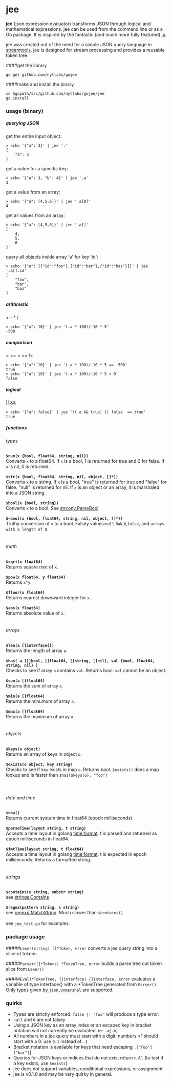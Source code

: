 # jee 
**jee** (json expression evaluator) transforms JSON  through logical and mathematical expressions. jee can be used from the command line or as a Go package. It is inspired by the fantastic (and much more fully featured) [jq]("http://stedolan.github.io/jq/"). 

jee was created out of the need for a simple JSON query language in [streamtools]("https://github.com/nytlabs/streamtools/"). jee is designed for stream processing and provides a reusable token tree. 

####get the library

    go get github.com/nytlabs/gojee

####make and install the binary

    cd $gopath/src/github.com/nytlabs/gojee/jee
    go install


### usage (binary)
##### querying JSON

get the entire input object:

    > echo '{"a": 3}' | jee '.'
    {
        "a": 3
    }

get a value for a specific key:

    > echo '{"a": 3, "b": 4}' | jee '.a'
    3

get a value from an array:

    > echo '{"a": [4,5,6]}' | jee '.a[0]'
    4

get all values from an array:

    > echo '{"a": [4,5,6]}' | jee '.a[]'
    [
        4,
        5,
        6
    ]

query all objects inside array 'a' for key 'id':

    > echo '{"a": [{"id":"foo"},{"id":"bar"},{"id":"baz"}]}' | jee '.a[].id'
    [
        "foo",
        "bar",
        "baz"
    ]


##### arithmetic 
\+ - * /

    > echo '{"a": 10}' | jee '(.a * 100)/-10 * 5'
    -500
    
##### comparison 
\> >= < <= !=

    > echo '{"a": 10}' | jee '(.a * 100)/-10 * 5 == -500'
    true
    > echo '{"a": 10}' | jee '(.a * 100)/-10 * 5 > 0'
    false

##### logical
|| &&
    
    > echo '{"a": false}' | jee '!(.a && true) || false  == true'
    true
    
##### functions

###### types

**`$num(x {bool, float64, string, nil})`**
<br />
Converts `x` to a float64. If `x` is a bool, 1 is returned for true and 0 for false. If `x` is nil, 0 is returned. 
<br /><br />
**`$str(x {bool, float64, string, nil, object, []*))`**
<br />
Converts `x` to a string. If `x` is a bool, "true" is returned for true and "false" for false. "null" is returned for nil. If `x` is an object or an array, it is marshaled into a JSON string. 
<br /><br />
**`$bool(x {bool, string})`**
<br />
Converts `x` to a bool. See [strconv.ParseBool](http://golang.org/pkg/strconv/#ParseBool)
<br /><br />
**`$~bool(x {bool, float64, string, nil, object, []*})`**
<br />
Truthy conversion of `x` to a bool. Falsey values:`null`,`NaN`,`0`,`false`, and `arrays with a length of 0`. 
<br /><br />
###### math

**`$sqrt(x float64)`**
<br />
Returns square root of `x`.
<br /><br />
**`$pow(x float64, y float64)`**
<br />
Returns `x`^`y`.
<br /><br />
**`$floor(x float64)`**
<br />
Returns nearest downward integer for `x`.
<br /><br />
**`$abs(x float64)`**
<br />
Returns absolute value of `x`.
<br /><br />
###### arrays

**`$len(a []interface{})`**
<br />
Returns the length of array `a`. 
<br /><br />
**`$has( a {[]bool, []float64, []string, []nil}, val {bool, float64, string, nil} )`**
<br />
Checks to see if array `a` contains `val`. Returns bool. `val` cannot be an object.
<br /><br />
**`$sum(a []float64)`**
<br />
Returns the sum of array `a`.
<br /><br />
**`$min(a []float64)`**
<br />
Returns the minumum of array `a`.
<br /><br />
**`$max(a []float64)`**
<br />
Returns the maximum of array `a`.
<br /><br />
###### objects

**`$keys(o object)`**
<br />
Returns an array of keys in object `o`.
<br /><br />
**`$exists(o object, key string)`**
<br />
Checks to see if `key` exists in map `o`. Returns bool. `$exists()` does a map lookup and is faster than `$has($keys(o), "foo")`
<br /><br /><br />
###### date and time

**`$now()`**
<br />
Returns current system time in float64 (epoch milliseconds).
<br /><br />
**`$parseTime(layout string, t string)`**
<br />
Accepts a time layout in golang [time format](http://golang.org/pkg/time/#pkg-constants). t is parsed and returned as epoch milliseconds in float64.
<br /><br />
**`$fmtTime(layout string, t float64)`**
<br />
Accepts a time layout in golang [time format](http://golang.org/pkg/time/#pkg-constants). t is expected in epoch milliseconds. Returns a formatted string. 
<br /><br />
###### strings

**`$contains(s string, substr string)`**
<br />
see [strings.Contains](http://golang.org/pkg/strings/#Contains)
<br /><br />
**`$regex(pattern string, s string)`**
<br />
see [regexp.MatchString](http://golang.org/pkg/regexp/#MatchString). Much slower than `$contains()`
<br /><br />
see `jee_test.go` for examples.

### package usage
#####`Lexer(string) []*Token, error`
converts a jee query string into a slice of tokens

#####`Parser([]*Tokens) *TokenTree, error`
builds a parse tree out token slice from `Lexer()`

#####`Eval(*TokenTree, {}interface) {}interface, error`
evaluates a variable of type interface{} with a *TokenTree generated from `Parser()`. Only types given by [`json.Unmarshal`]("http://golang.org/pkg/encoding/json/#Unmarshal") are supported.

### quirks
* Types are strictly enforced. `false || "foo"` will produce a type error.
* `null` and `0` are not falsey
* Using a JSON key as an array index or an escaped key in bracket notation will not currently be evaluated. ie: `.a[.b]`
* All numbers in a jee query must start with a digit. numbers <1 should start with a 0. use `0.1` instead of `.1`
* Bracket notation is available for keys that need escaping `.["foo"]["bar"]`]
* Queries for JSON keys or indices that do not exist return `null` (to test if a key exists, use `$exists`)
* jee does not support variables, conditional expressions, or assignment 
* jee is v0.1.0 and may be very quirky in general.